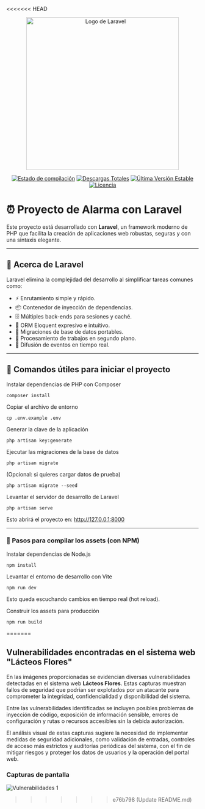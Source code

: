 <<<<<<< HEAD
<p align="center"><a href="https://laravel.com" target="_blank"><img src="https://raw.githubusercontent.com/laravel/art/master/logo-lockup/5%20SVG/2%20CMYK/1%20Full%20Color/laravel-logolockup-cmyk-red.svg" width="400" alt="Logo de Laravel"></a></p>

<p align="center">
<a href="https://github.com/laravel/framework/actions"><img src="https://github.com/laravel/framework/workflows/tests/badge.svg" alt="Estado de compilación"></a>
<a href="https://packagist.org/packages/laravel/framework"><img src="https://img.shields.io/packagist/dt/laravel/framework" alt="Descargas Totales"></a>
<a href="https://packagist.org/packages/laravel/framework"><img src="https://img.shields.io/packagist/v/laravel/framework" alt="Última Versión Estable"></a>
<a href="https://packagist.org/packages/laravel/framework"><img src="https://img.shields.io/packagist/l/laravel/framework" alt="Licencia"></a>
</p>

# ⏰ Proyecto de Alarma con Laravel

Este proyecto está desarrollado con **Laravel**, un framework moderno de PHP que facilita la creación de aplicaciones web robustas, seguras y con una sintaxis elegante.  

---

## 📖 Acerca de Laravel

Laravel elimina la complejidad del desarrollo al simplificar tareas comunes como:

- ⚡ Enrutamiento simple y rápido.  
- 📦 Contenedor de inyección de dependencias.  
- 🗄️ Múltiples back-ends para sesiones y caché.  
- 📝 ORM Eloquent expresivo e intuitivo.  
- 🔄 Migraciones de base de datos portables.  
- 🧵 Procesamiento de trabajos en segundo plano.  
- 📡 Difusión de eventos en tiempo real.  

---

## 🚀 Comandos útiles para iniciar el proyecto

Instalar dependencias de PHP con Composer
```
composer install
```

Copiar el archivo de entorno
```
cp .env.example .env
```

Generar la clave de la aplicación
```
php artisan key:generate
```

Ejecutar las migraciones de la base de datos
```
php artisan migrate
```

(Opcional: si quieres cargar datos de prueba)
```
php artisan migrate --seed
```

Levantar el servidor de desarrollo de Laravel
```
php artisan serve
```
Esto abrirá el proyecto en: http://127.0.0.1:8000

---

### 🔹 Pasos para compilar los assets (con NPM)

Instalar dependencias de Node.js
```
npm install
```

Levantar el entorno de desarrollo con Vite
```
npm run dev
```
Esto queda escuchando cambios en tiempo real (hot reload).

Construir los assets para producción
```
npm run build
```
=======
## Vulnerabilidades encontradas en el sistema web "Lácteos Flores"

En las imágenes proporcionadas se evidencian diversas vulnerabilidades detectadas en el sistema web **Lácteos Flores**. Estas capturas muestran fallos de seguridad que podrían ser explotados por un atacante para comprometer la integridad, confidencialidad y disponibilidad del sistema.

Entre las vulnerabilidades identificadas se incluyen posibles problemas de inyección de código, exposición de información sensible, errores de configuración y rutas o recursos accesibles sin la debida autorización.

El análisis visual de estas capturas sugiere la necesidad de implementar medidas de seguridad adicionales, como validación de entradas, controles de acceso más estrictos y auditorías periódicas del sistema, con el fin de mitigar riesgos y proteger los datos de usuarios y la operación del portal web.

### Capturas de pantalla
![Vulnerabilidades 1](https://github.com/user-attachments/assets/6ea59da2-aabd-4974-aab7-ebfb666542c6)
>>>>>>> e76b798 (Update README.md)

